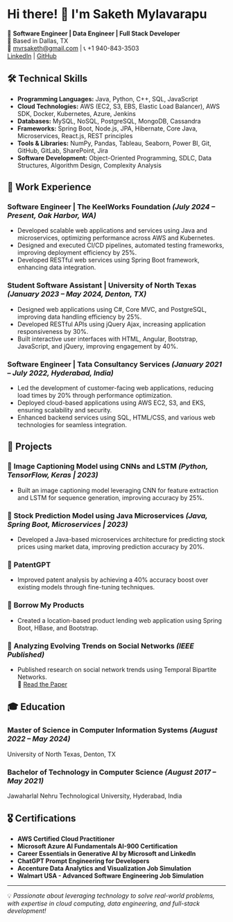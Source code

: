 # Hi there! 👋 I'm Saketh Mylavarapu

🚀 **Software Engineer | Data Engineer | Full Stack Developer**  
📍 Based in Dallas, TX  
📧 mvrsaketh@gmail.com | 📞 +1 940-843-3503  
[LinkedIn](https://www.linkedin.com/in/sakethmylavarapu) | [GitHub](https://github.com/SakethMylavarapu2602)

## 🛠 Technical Skills
- **Programming Languages:** Java, Python, C++, SQL, JavaScript
- **Cloud Technologies:** AWS (EC2, S3, EBS, Elastic Load Balancer), AWS SDK, Docker, Kubernetes, Azure, Jenkins
- **Databases:** MySQL, NoSQL, PostgreSQL, MongoDB, Cassandra
- **Frameworks:** Spring Boot, Node.js, JPA, Hibernate, Core Java, Microservices, React.js, REST principles
- **Tools & Libraries:** NumPy, Pandas, Tableau, Seaborn, Power BI, Git, GitHub, GitLab, SharePoint, Jira
- **Software Development:** Object-Oriented Programming, SDLC, Data Structures, Algorithm Design, Complexity Analysis

## 💼 Work Experience
### **Software Engineer | The KeelWorks Foundation** *(July 2024 – Present, Oak Harbor, WA)*
- Developed scalable web applications and services using Java and microservices, optimizing performance across AWS and Kubernetes.
- Designed and executed CI/CD pipelines, automated testing frameworks, improving deployment efficiency by 25%.
- Developed RESTful web services using Spring Boot framework, enhancing data integration.

### **Student Software Assistant | University of North Texas** *(January 2023 – May 2024, Denton, TX)*
- Designed web applications using C#, Core MVC, and PostgreSQL, improving data handling efficiency by 25%.
- Developed RESTful APIs using jQuery Ajax, increasing application responsiveness by 30%.
- Built interactive user interfaces with HTML, Angular, Bootstrap, JavaScript, and jQuery, improving engagement by 40%.

### **Software Engineer | Tata Consultancy Services** *(January 2021 – July 2022, Hyderabad, India)*
- Led the development of customer-facing web applications, reducing load times by 20% through performance optimization.
- Deployed cloud-based applications using AWS EC2, S3, and EKS, ensuring scalability and security.
- Enhanced backend services using SQL, HTML/CSS, and various web technologies for seamless integration.

## 📜 Projects
### 🔹 **Image Captioning Model using CNNs and LSTM** *(Python, TensorFlow, Keras | 2023)*
- Built an image captioning model leveraging CNN for feature extraction and LSTM for sequence generation, improving accuracy by 25%.

### 🔹 **Stock Prediction Model using Java Microservices** *(Java, Spring Boot, Microservices | 2023)*
- Developed a Java-based microservices architecture for predicting stock prices using market data, improving prediction accuracy by 20%.

### 🔹 **PatentGPT**
- Improved patent analysis by achieving a 40% accuracy boost over existing models through fine-tuning techniques.

### 🔹 **Borrow My Products**
- Created a location-based product lending web application using Spring Boot, HBase, and Bootstrap.

### 🔹 **Analyzing Evolving Trends on Social Networks** *(IEEE Published)*
- Published research on social network trends using Temporal Bipartite Networks.  
  📄 [Read the Paper](https://ieeexplore.ieee.org/document/9544529)

## 🎓 Education
### **Master of Science in Computer Information Systems** *(August 2022 – May 2024)*  
University of North Texas, Denton, TX  

### **Bachelor of Technology in Computer Science** *(August 2017 – May 2021)*  
Jawaharlal Nehru Technological University, Hyderabad, India

## 🎖 Certifications
- **AWS Certified Cloud Practitioner**
- **Microsoft Azure AI Fundamentals AI-900 Certification**
- **Career Essentials in Generative AI by Microsoft and LinkedIn**
- **ChatGPT Prompt Engineering for Developers**
- **Accenture Data Analytics and Visualization Job Simulation**
- **Walmart USA - Advanced Software Engineering Job Simulation**

---
💡 *Passionate about leveraging technology to solve real-world problems, with expertise in cloud computing, data engineering, and full-stack development!*


